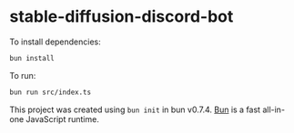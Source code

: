 # stable-diffusion-discord-bot

To install dependencies:

```bash
bun install
```

To run:

```bash
bun run src/index.ts
```

This project was created using `bun init` in bun v0.7.4. [Bun](https://bun.sh) is a fast all-in-one JavaScript runtime.
